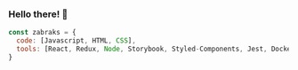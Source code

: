 ### Hello there! 👋

```javascript
const zabraks = {
  code: [Javascript, HTML, CSS],
  tools: [React, Redux, Node, Storybook, Styled-Components, Jest, Docker]
}
```

<!--
**Zabraks/Zabraks** is a ✨ _special_ ✨ repository because its `README.md` (this file) appears on your GitHub profile.

Here are some ideas to get you started:

- 🔭 I’m currently working on ...
- 🌱 I’m currently learning ...
- 👯 I’m looking to collaborate on ...
- 🤔 I’m looking for help with ...
- 💬 Ask me about ...
- 📫 How to reach me: ...
- 😄 Pronouns: ...
- ⚡ Fun fact: ...
-->
